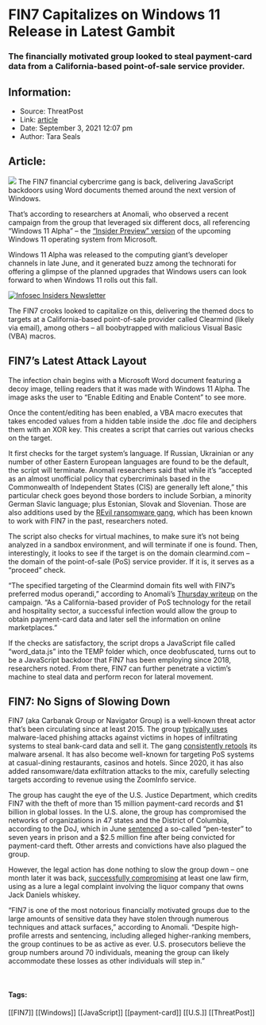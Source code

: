 # FIN7 Capitalizes on Windows 11 Release in Latest Gambit
### The financially motivated group looked to steal payment-card data from a California-based point-of-sale service provider.

## Information:
+ Source: ThreatPost
+ Link: [article](https://kasperskycontenthub.com/threatpost-global/?p=169206)
+ Date: September 3, 2021  12:07 pm
+ Author: Tara Seals


## Article:
![](https://media.threatpost.com/wp-content/uploads/sites/103/2021/09/03115152/windows-11-e1630684336344.png)
The FIN7 financial cybercrime gang is back, delivering JavaScript backdoors using Word documents themed around the next version of Windows.


That’s according to researchers at Anomali, who observed a recent campaign from the group that leveraged six different docs, all referencing “Windows 11 Alpha” – the [“Insider Preview” version](https://blogs.windows.com/windows-insider/2021/06/28/announcing-the-first-insider-preview-for-windows-11/) of the upcoming Windows 11 operating system from Microsoft.


Windows 11 Alpha was released to the computing giant’s developer channels in late June, and it generated buzz among the technorati for offering a glimpse of the planned upgrades that Windows users can look forward to when Windows 11 rolls out this fall.


[![Infosec Insiders Newsletter](https://media.threatpost.com/wp-content/uploads/sites/103/2021/07/10165815/infosec_insiders_in_article_promo.png)](https://threatpost.com/infosec-insider-subscription-page/?utm_source=ART&utm_medium=ART&utm_campaign=InfosecInsiders_Newsletter_Promo/)


The FIN7 crooks looked to capitalize on this, delivering the themed docs to targets at a California-based point-of-sale provider called Clearmind (likely via email), among others – all boobytrapped with malicious Visual Basic (VBA) macros.


**FIN7’s Latest Attack Layout**
-------------------------------


The infection chain begins with a Microsoft Word document featuring a decoy image, telling readers that it was made with Windows 11 Alpha. The image asks the user to “Enable Editing and Enable Content” to see more.


Once the content/editing has been enabled, a VBA macro executes that takes encoded values from a hidden table inside the .doc file and deciphers them with an XOR key. This creates a script that carries out various checks on the target.


It first checks for the target system’s language. If Russian, Ukrainian or any number of other Eastern European languages are found to be the default, the script will terminate. Anomali researchers said that while it’s “accepted as an almost unofficial policy that cybercriminals based in the Commonwealth of Independent States (CIS) are generally left alone,” this particular check goes beyond those borders to include Sorbian, a minority German Slavic language; plus Estonian, Slovak and Slovenian. Those are also additions used by the [REvil ransomware gang](https://threatpost.com/kaseya-universal-decryptor-revil-ransomware/168070/), which has been known to work with FIN7 in the past, researchers noted.


The script also checks for virtual machines, to make sure it’s not being analyzed in a sandbox environment, and will terminate if one is found. Then, interestingly, it looks to see if the target is on the domain clearmind.com – the domain of the point-of-sale (PoS) service provider. If it is, it serves as a “proceed” check.


“The specified targeting of the Clearmind domain fits well with FIN7’s preferred modus operandi,” according to Anomali’s [Thursday writeup](https://www.anomali.com/blog/cybercrime-group-fin7-using-windows-11-alpha-themed-docs-to-drop-javascript-backdoor) on the campaign. “As a California-based provider of PoS technology for the retail and hospitality sector, a successful infection would allow the group to obtain payment-card data and later sell the information on online marketplaces.”


If the checks are satisfactory, the script drops a JavaScript file called “word\_data.js” into the TEMP folder which, once deobfuscated, turns out to be a JavaScript backdoor that FIN7 has been employing since 2018, researchers noted. From there, FIN7 can further penetrate a victim’s machine to steal data and perform recon for lateral movement.


**FIN7: No Signs of Slowing Down**
----------------------------------


FIN7 (aka Carbanak Group or Navigator Group) is a well-known threat actor that’s been circulating since at least 2015. The group [typically uses](https://threatpost.com/fin7-hitting-restaurants-with-fileless-malware/126213/) malware-laced phishing attacks against victims in hopes of infiltrating systems to steal bank-card data and sell it. The gang [consistently retools](https://threatpost.com/fin7-backdoor-ethical-hacking-tool/166194/) its malware arsenal. It has also become well-known for targeting PoS systems at casual-dining restaurants, casinos and hotels. Since 2020, it has also added ransomware/data exfiltration attacks to the mix, carefully selecting targets according to revenue using the ZoomInfo service.


The group has caught the eye of the U.S. Justice Department, which credits FIN7 with the theft of more than 15 million payment-card records and $1 billion in global losses. In the U.S. alone, the group has compromised the networks of organizations in 47 states and the District of Columbia, according to the DoJ, which in June [sentenced](https://threatpost.com/fin7-pen-tester-jail/167293/) a so-called “pen-tester” to seven years in prison and a $2.5 million fine after being convicted for payment-card theft. Other arrests and convictions have also plagued the group.


However, the legal action has done nothing to slow the group down – one month later it was back, [successfully compromising](https://threatpost.com/fin7s-liquor-lure-law-firm-backdoor/168086/) at least one law firm, using as a lure a legal complaint involving the liquor company that owns Jack Daniels whiskey.


“FIN7 is one of the most notorious financially motivated groups due to the large amounts of sensitive data they have stolen through numerous techniques and attack surfaces,” according to Anomali. “Despite high-profile arrests and sentencing, including alleged higher-ranking members, the group continues to be as active as ever. U.S. prosecutors believe the group numbers around 70 individuals, meaning the group can likely accommodate these losses as other individuals will step in.”


 




#### Tags:
[[FIN7]] [[Windows]] [[JavaScript]] [[payment-card]] [[U.S.]] [[ThreatPost]]
